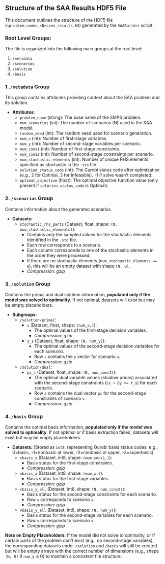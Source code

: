 ## Structure of the SAA Results HDF5 File

This document outlines the structure of the HDF5 file (`<problem_name>_<N>scen_results.h5`) generated by the `SAABuilder` script.

### Root Level Groups:

The file is organized into the following main groups at the root level:

1.  `/metadata`
2.  `/scenarios`
3.  `/solution`
4.  `/basis`

### 1. `/metadata` Group

This group contains attributes providing context about the SAA problem and its solution.

* **Attributes:**
    * `problem_name` (string): The base name of the SMPS problem.
    * `num_scenarios` (int): The number of scenarios (N) used in the SAA model.
    * `random_seed` (int): The random seed used for scenario generation.
    * `num_x` (int): Number of first-stage variables.
    * `num_y` (int): Number of second-stage variables per scenario.
    * `num_cons1` (int): Number of first-stage constraints.
    * `num_cons2` (int): Number of second-stage constraints per scenario.
    * `num_stochastic_elements` (int): Number of unique RHS elements specified as stochastic in the `.sto` file.
    * `solution_status_code` (int): The Gurobi status code after optimization (e.g., 2 for Optimal, 3 for Infeasible). -1 if solve wasn't completed.
    * `optimal_objective` (float): The optimal objective function value (only present if `solution_status_code` is Optimal).

### 2. `/scenarios` Group

Contains information about the generated scenarios.

* **Datasets:**
    * `stochastic_rhs_parts` (Dataset, float, shape: `(N, num_stochastic_elements)`):
        * Contains *only* the sampled values for the stochastic elements identified in the `.sto` file.
        * Each row corresponds to a scenario.
        * Each column corresponds to one of the stochastic elements in the order they were processed.
        * If there are no stochastic elements (`num_stochastic_elements == 0`), this will be an empty dataset with shape `(N, 0)`.
        * *Compression: gzip*

### 3. `/solution` Group

Contains the primal and dual solution information, **populated only if the model was solved to optimality**. If not optimal, datasets will exist but may be empty placeholders.

* **Subgroups:**
    * `/solution/primal`:
        * `x` (Dataset, float, shape: `(num_x,)`):
            * The optimal values of the first-stage decision variables.
            * *Compression: gzip*
        * `y_s` (Dataset, float, shape: `(N, num_y)`):
            * The optimal values of the second-stage decision variables for each scenario.
            * Row `s` contains the `y` vector for scenario `s`.
            * *Compression: gzip*
    * `/solution/dual`:
        * `pi_s` (Dataset, float, shape: `(N, num_cons2)`):
            * The optimal dual variable values (shadow prices) associated with the second-stage constraints (`Cx + Dy <= r_s`) for each scenario.
            * Row `s` contains the dual vector `pi` for the second-stage constraints of scenario `s`.
            * *Compression: gzip*

### 4. `/basis` Group

Contains the optimal basis information, **populated only if the model was solved to optimality**. If not optimal or if basis extraction failed, datasets will exist but may be empty placeholders.

* **Datasets:** (Stored as `int8`, representing Gurobi basis status codes: e.g., 0=basic, -1=nonbasic at lower, -2=nonbasic at upper, -3=superbasic)
    * `cbasis_x` (Dataset, int8, shape: `(num_cons1,)`):
        * Basis status for the first-stage constraints.
        * *Compression: gzip*
    * `vbasis_x` (Dataset, int8, shape: `(num_x,)`):
        * Basis status for the first-stage variables.
        * *Compression: gzip*
    * `cbasis_y_all` (Dataset, int8, shape: `(N, num_cons2)`):
        * Basis status for the second-stage constraints for each scenario.
        * Row `s` corresponds to scenario `s`.
        * *Compression: gzip*
    * `vbasis_y_all` (Dataset, int8, shape: `(N, num_y)`):
        * Basis status for the second-stage variables for each scenario.
        * Row `s` corresponds to scenario `s`.
        * *Compression: gzip*

**Note on Empty Placeholders:** If the model did not solve to optimality, or if certain parts of the problem don't exist (e.g., no second-stage variables), the corresponding datasets under `/solution` and `/basis` will still be created but will be empty arrays with the correct number of dimensions (e.g., shape `(N, 0)` if `num_y` is 0) to maintain a consistent file structure.